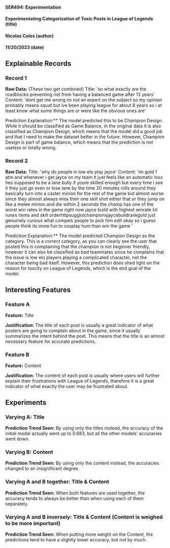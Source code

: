 #### SER494: Experimentation
#### Experimentating Categorization of Toxic Posts in League of Legends (title)
#### Nicolas Coles (author)
#### 11/20/2023 (date)


## Explainable Records
### Record 1
**Raw Data:**
(These two get combined)
Title: 'so what exactly are the roadblocks preventing riot from having a balanced game after 13 years'
Content: 'dont get me wrong im not an expert on the subject so my opinion probably means squat but ive been playing league for about 8 years so i at least know what some things are or were like the obvious ones are'


Prediction Explanation:** The model predicted this to be Champion Design. While it should be classified as Game Balance, in the original data it is also classified as Champion Design, which means that the model did a good job and that I need to make the dataset better in the future.
However, Champion Design is part of game balance, which means that the prediction is not useless or totally wrong.

### Record 2
**Raw Data:** 
Title: 'why do people in low elo play jayce'
Content: 'im gold 1 atm and whenever i get jayce on my team it just feels like an automatic loss hes supposed to be a lane bully if youre skilled enough but every time i see it they just go even or lose lane by the time 20 minutes rolls around they basically turn into a caster minion for the rest of the game but almost worse since they almost always miss their one skill shot either that or they jump on like a melee minion and die within 2 seconds the champ has one of the worst win rates in the game right now  jayce build with highest winrate  lol runes items and skill orderhttpsugglolchampionsjaycebuildrankgold   just genuinely curious what compels people to pick him edit okay so i guess people think its more fun to cosplay huni than win the game '

Prediction Explanation:** The model predicted Champion Design as the category. This is a correct category, as you can clearly see the user that posted this is complaining that the champion is not beginner friendly, however it can also be classified as bad teammates since he complains that the issue is low elo players playing a complicated character, not the character being bad itself. However, this prediction does shed light on the reason for toxcity on League of Legends, which is the end goal of the model.

## Interesting Features
### Feature A
**Feature:** Title

**Justification:** The title of each post is usually a great indicator of what posters are going to complain about in the game, since it usually summarizes the intent behind the post.
This means that the title is an almost necessary feature for accurate predictions.

### Feature B
**Feature:** Content

**Justification:** The content of each post is usually where users will further explain their frustrations with League of Legends, therefore it is a great indicator of what exactly the user may be frustrated about.

## Experiments 
### Varying A: Title
**Prediction Trend Seen:** By using only the titles instead, the accuracy of the initial model actually went up to 0.683, but all the other models' accuracies went down.

### Varying B: Content
**Prediction Trend Seen:** By using only the content instead, the accuracies changed to an insignificant degree.

### Varying A and B together: Title & Content
**Prediction Trend Seen:** When both features are used together, the accuracy tends to always be better than when using each of them separately.

### Varying A and B inversely: Title & Content (Content is weighed to be more important)
**Prediction Trend Seen:** When putting more weight on the Content, the predictions tend to have a slightly lower accuracy, but not by much.

